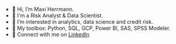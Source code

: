 - 👋 Hi, I’m Maxi Herrmann.
- 👀 I'm a Risk Analyst & Data Scientist.
- 🌱 I’m interested in analytics, data science and credit risk. 
- 🎁 My toolbox: Python, SQL, GCP, Power BI, SAS, SPSS Modeler.
- 🔗 Connect with me on [LinkedIn](https://www.linkedin.com/in/maximiliano-herrmann/)

<!---
StuffbyYuki/StuffbyYuki is a ✨ special ✨ repository because its `README.md` (this file) appears on your GitHub profile.
You can click the Preview link to take a look at your changes.
--->
